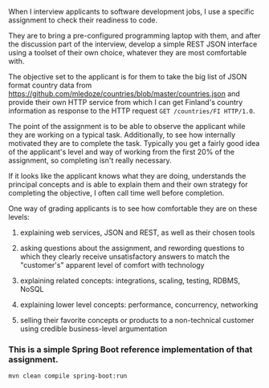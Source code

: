 When I interview applicants to software development jobs, I use a specific
assignment to check their readiness to code.

They are to bring a pre-configured programming laptop with them, and after the
discussion part of the interview, develop a simple REST JSON interface using
a toolset of their own choice, whatever they are most comfortable with.

The objective set to the applicant is for them to take the big list of
JSON format country data from
https://github.com/mledoze/countries/blob/master/countries.json and provide
their own HTTP service from which I can get Finland's country information as
response to the HTTP request ``GET /countries/FI HTTP/1.0``.

The point of the assignment is to be able to observe the applicant while they
are working on a typical task. Additionally, to see how internally motivated
they are to complete the task. Typically you get a fairly good idea of the
applicant's level and way of working from the first 20% of the assignment,
so completing isn't really necessary.

If it looks like the applicant knows what they are doing, understands the
principal concepts and is able to explain them and their own strategy for
completing the objective, I often call time well before completion.

One way of grading applicants is to see how comfortable they are on these levels:

1. explaining web services, JSON and REST, as well as their chosen tools

2. asking questions about the assignment, and rewording questions to which
they clearly receive unsatisfactory answers to match the "customer's"
apparent level of comfort with technology

3. explaining related concepts: integrations, scaling, testing, RDBMS, NoSQL

4. explaining lower level concepts: performance, concurrency, networking

5. selling their favorite concepts or products to a non-technical customer
using credible business-level argumentation

### This is a simple Spring Boot reference implementation of that assignment.

    mvn clean compile spring-boot:run
